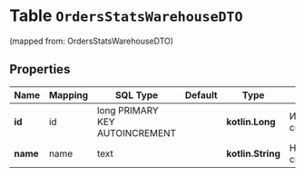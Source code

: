 
# Table `OrdersStatsWarehouseDTO`
(mapped from: OrdersStatsWarehouseDTO)

## Properties
Name | Mapping | SQL Type | Default | Type | Description | Notes
---- | ------- | -------- | ------- | ---- | ----------- | -----
**id** | id | long PRIMARY KEY AUTOINCREMENT |  | **kotlin.Long** | Идентификатор склада. |  [optional]
**name** | name | text |  | **kotlin.String** | Название склада. |  [optional]




